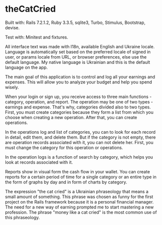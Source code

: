 # theCatCried

Built with: Rails 7.2.1.2, Ruby 3.3.5, sqlite3, Turbo, Stimulus, Bootstrap, devise.

Test with: Minitest and fixtures.

All interface text was made with I18n, available English and Ukraine locale. Language is automatically set based on the preferred locale of signed in user, or params locale from URL, or browser preferences, else use the default language. My native language is Ukrainian and this is the default language on the app.

The main goal of this application is to control and log all your earnings and expenses. This will allow you to analyze your budget and help you spend wisely.

When your login or sign up, you receive access to three main functions - category, operation, and report. The operation may be one of two types - earnings and expense. That's why, categories divided also to two types. First, you must create categories because they form a list from which you choose when creating a new operation. After that, you can create operations.

In the operations log and list of categories, you can to look for each record in detail, edit them, and delete them. But if the category is not empty, there are operation records associated with it, you can not delete her. First, you must change the category for this operation or operations.

In the operation logs is a function of search by category, which helps you look at records associated with it.

Reports show in visual form the cash flow in your wallet. You can create reports for a certain period of time for a single category or an entire type in the form of graphs by day and in form of charts by category.

The expression "the cat cried" is a Ukrainian phraseology that means a small amount of something. This phrase was chosen as funny for the first project on the Rails framework because it is a personal financial manager. The need for a new way of earning prompted me to start mastering a new profession. The phrase "money like a cat cried" is the most common use of this phraseology.